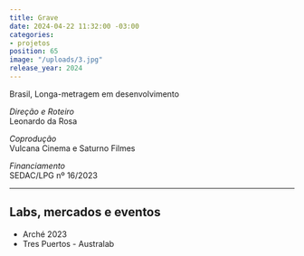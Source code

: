 ```yaml
---
title: Grave
date: 2024-04-22 11:32:00 -03:00
categories:
- projetos
position: 65
image: "/uploads/3.jpg"
release_year: 2024
---
```


Brasil, Longa-metragem em desenvolvimento

_Direção e Roteiro_  
Leonardo da Rosa

_Coprodução_  
Vulcana Cinema e Saturno Filmes

_Financiamento_  
SEDAC/LPG nº 16/2023

---

## Labs, mercados e eventos

* Arché 2023
* Tres Puertos - Australab